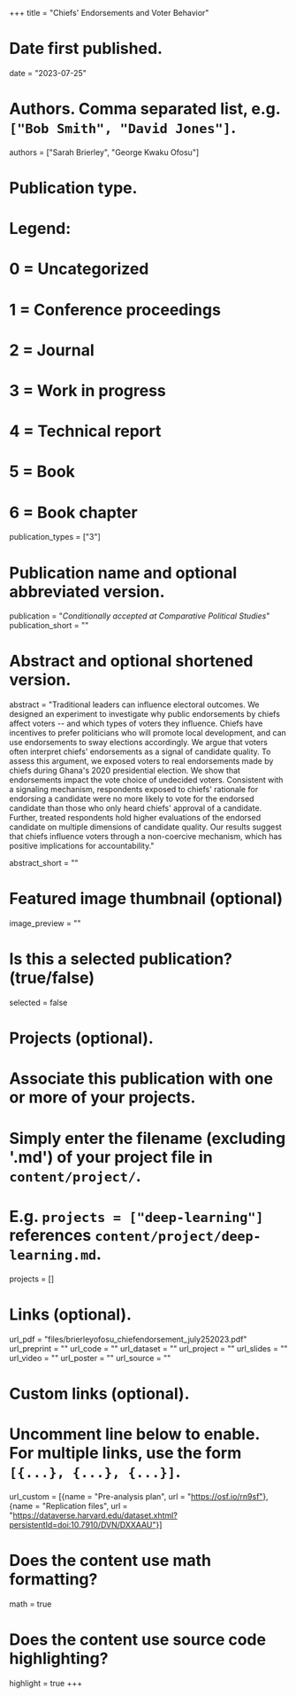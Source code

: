 +++
title = "Chiefs' Endorsements and Voter Behavior"

# Date first published.
date = "2023-07-25"

# Authors. Comma separated list, e.g. `["Bob Smith", "David Jones"]`.
authors = ["Sarah Brierley", "George Kwaku Ofosu"]

# Publication type.
# Legend:
# 0 = Uncategorized
# 1 = Conference proceedings
# 2 = Journal
# 3 = Work in progress
# 4 = Technical report
# 5 = Book
# 6 = Book chapter
publication_types = ["3"]

# Publication name and optional abbreviated version.
publication = "*Conditionally accepted at Comparative Political Studies*"
publication_short = ""

# Abstract and optional shortened version.
abstract = "Traditional leaders can influence electoral outcomes. We designed an experiment to investigate why public endorsements by chiefs affect voters -- and which types of voters they influence. Chiefs have incentives to prefer politicians who will promote local development, and can use endorsements to sway elections accordingly. We argue that voters often interpret chiefs' endorsements as a signal of candidate quality. To assess this argument, we exposed voters to real endorsements made by chiefs during Ghana's 2020 presidential election. We show that endorsements impact the vote choice of undecided voters. Consistent with a signaling mechanism, respondents exposed to chiefs' rationale for endorsing a candidate were no more likely to vote for the endorsed candidate than those who only heard chiefs' approval of a candidate. Further, treated respondents hold higher evaluations of the endorsed candidate on multiple dimensions of candidate quality. Our results suggest that chiefs influence voters through a non-coercive mechanism, which has positive implications for accountability."

abstract_short = ""

# Featured image thumbnail (optional)
image_preview = ""

# Is this a selected publication? (true/false)
selected = false

# Projects (optional).
#   Associate this publication with one or more of your projects.
#   Simply enter the filename (excluding '.md') of your project file in `content/project/`.
#   E.g. `projects = ["deep-learning"]` references `content/project/deep-learning.md`.
projects = []

# Links (optional).
url_pdf = "files/brierleyofosu_chiefendorsement_july252023.pdf"
url_preprint = ""
url_code = ""
url_dataset = ""
url_project = ""
url_slides = ""
url_video = ""
url_poster = ""
url_source = ""

# Custom links (optional).
#   Uncomment line below to enable. For multiple links, use the form `[{...}, {...}, {...}]`.
url_custom = [{name = "Pre-analysis plan", url = "https://osf.io/rn9sf"}, {name = "Replication files", url = "https://dataverse.harvard.edu/dataset.xhtml?persistentId=doi:10.7910/DVN/DXXAAU"}]

# Does the content use math formatting?
math = true

# Does the content use source code highlighting?
highlight = true
+++
